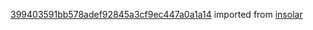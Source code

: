 [399403591bb578adef92845a3cf9ec447a0a1a14](https://github.com/insolar/insolar/commit/399403591bb578adef92845a3cf9ec447a0a1a14) imported from [insolar](https://github.com/insolar/insolar)

